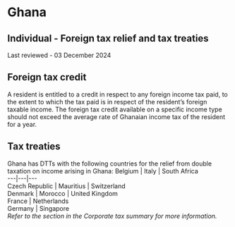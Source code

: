# Ghana
## Individual - Foreign tax relief and tax treaties
Last reviewed - 03 December 2024
## Foreign tax credit
A resident is entitled to a credit in respect to any foreign income tax paid, to the extent to which the tax paid is in respect of the resident’s foreign taxable income. The foreign tax credit available on a specific income type should not exceed the average rate of Ghanaian income tax of the resident for a year.
## Tax treaties
Ghana has DTTs with the following countries for the relief from double taxation on income arising in Ghana:
Belgium | Italy | South Africa  
---|---|---  
Czech Republic | Mauritius | Switzerland  
Denmark | Morocco | United Kingdom  
France | Netherlands  
Germany | Singapore  
_Refer to the section in the Corporate tax summary for more information._
